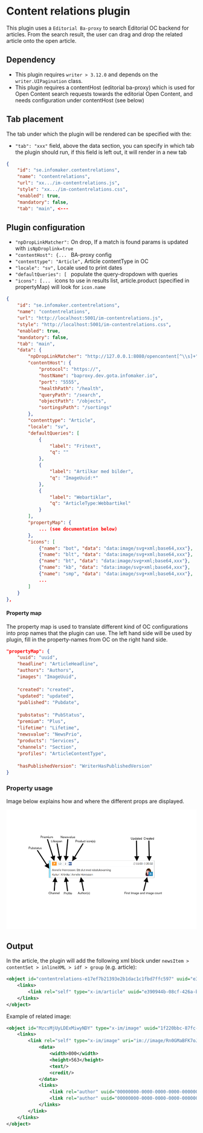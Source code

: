 # Content relations plugin

This plugin uses a `Editorial Ba-proxy` to search Editorial OC backend for articles. From the search result, the
user can drag and drop the related article onto the open article.

## Dependency

- This plugin requires `writer > 3.12.0` and depends on the `writer.UIPagination` class.
- This plugin requires a contentHost (editorial ba-proxy) which is used for Open Content search requests towards the editorial Open Content, and needs configuration under contentHost (see below)

## Tab placement
The tab under which the plugin will be rendered can be specified with the:

- `"tab": "xxx"` field, above the data section, you can specify in which tab the plugin should run, if this field is left out, it will render in a new tab

```json
{
    "id": "se.infomaker.contentrelations",
    "name": "contentrelations",
    "url": "xx.../im-contentrelations.js",
    "style": "xx.../im-contentrelations.css",
    "enabled": true,
    "mandatory": false,
    "tab": "main", <---
```

## Plugin configuration

- `"npDropLinkMatcher":` On drop, If a match is found params is updated with `isNpDroplink=true`
- `"contentHost": {... ` BA-proxy config
- `"contenttype": "Article",` Article contentType in OC
- `"locale": "sv",` Locale used to print dates
- `"defaultQueries": [ ` populate the query-dropdown with queries
- `"icons": [... ` icons to use in results list, article.product (specified in propertyMap) will look for `icon.name`

```json
{
    "id": "se.infomaker.contentrelations",
    "name": "contentrelations",
    "url": "http://localhost:5001/im-contentrelations.js",
    "style": "http://localhost:5001/im-contentrelations.css",
    "enabled": true,
    "mandatory": false,
    "tab": "main",
    "data": {
        "npDropLinkMatcher": "http://127.0.0.1:8080/opencontent[^\\s]+",
        "contentHost": {
            "protocol": "https://",
            "hostName": "baproxy.dev.gota.infomaker.io",
            "port": "5555",
            "healthPath": "/health",
            "queryPath": "/search",
            "objectPath": "/objects",
            "sortingsPath": "/sortings"
        },
        "contenttype": "Article",
        "locale": "sv",
        "defaultQueries": [
            {
                "label": "Fritext",
                "q": ""
            },
            {
                "label": "Artilkar med bilder",
                "q": "ImageUuid:*"
            },
            {
                "label": "Webartiklar",
                "q": "ArticleType:Webbartikel"
            }
        ],
        "propertyMap": {
            ... (see documentation below)
        },
        "icons": [
            {"name": "bot", "data": "data:image/svg+xml;base64,xxx"},
            {"name": "blt", "data": "data:image/svg+xml;base64,xxx"},
            {"name": "bt", "data": "data:image/svg+xml;base64,xxx"},
            {"name": "kb", "data": "data:image/svg+xml;base64,xxx"},
            {"name": "smp", "data": "data:image/svg+xml;base64,xxx"},
            ...
        ]
    }
},
```

#### Property map

The property map is used to translate different kind of OC configurations into prop names that the plugin can use.
The left hand side will be used by plugin, fill in the property-names from OC on the right hand side.

```json
"propertyMap": {
    "uuid": "uuid",
    "headline": "ArticleHeadline",
    "authors": "Authors",
    "images": "ImageUuid",

    "created": "created",
    "updated": "updated",
    "published": "Pubdate",

    "pubstatus": "PubStatus",
    "premium": "Plus",
    "lifetime": "Lifetime",
    "newsvalue": "NewsPrio",
    "products": "Services",
    "channels": "Section",
    "profiles": "ArticleContentType",

    "hasPublishedVersion": "WriterHasPublishedVersion"
}
```

### Property usage

Image below explains how and where the different props are displayed.

![PropertyMappings](propertymap.png)

## Output

In the article, the plugin will add the following xml block under `newsItem > contentSet > inlineXML > idf > group`
(e.g. article):

```xml
<object id="contentrelations-e17ef7b21393e2b1dac1c1fbd7ffc597" uuid="e390944b-08cf-426a-b4bd-ea0b9b28a4dc" title="Test article" type="x-im/link">
    <links>
        <link rel="self" type="x-im/article" uuid="e390944b-08cf-426a-b4bd-ea0b9b28a4dc"/>
    </links>
</object>
```

Example of related image:

```xml
<object id="MzcsMjUyLDExMiwyNDY" type="x-im/image" uuid="1f220bbc-87fc-5b73-ab1a-c474ab71d026">
    <links>
        <link rel="self" type="x-im/image" uri="im://image/Rn0GMaBFK7oJyCTdAhcc0-TmZcI.jpg" uuid="1f220bbc-87fc-5b73-ab1a-c474ab71d026">
            <data>
                <width>800</width>
                <height>563</height>
                <text/>
                <credit/>
            </data>
            <links>
                <link rel="author" uuid="00000000-0000-0000-0000-000000000000" title="Photographer: Jean-Jacques Serol" type="x-im/author"/>
                <link rel="author" uuid="00000000-0000-0000-0000-000000000000" title="Photographer: Jean-Jacques Serol/Pepite Photography" type="x-im/author"/>
            </links>
        </link>
    </links>
</object>
```